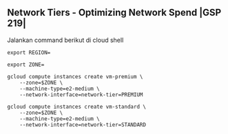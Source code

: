 Network Tiers - Optimizing Network Spend |GSP 219|
-
Jalankan command berikut di cloud shell
```
export REGION=
```
```
export ZONE=
```
```
gcloud compute instances create vm-premium \
    --zone=$ZONE \
    --machine-type=e2-medium \
    --network-interface=network-tier=PREMIUM
```
```
gcloud compute instances create vm-standard \
    --zone=$ZONE \
    --machine-type=e2-medium \
    --network-interface=network-tier=STANDARD
